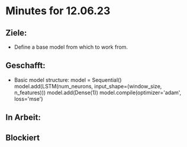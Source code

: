 # Minutes for 12.06.23

## Ziele:

* Define a base model from which to work from.

## Geschafft:

* Basic model structure:
  model = Sequential()
  model.add(LSTM(num_neurons, input_shape=(window_size, n_features)))
  model.add(Dense(1))
  model.compile(optimizer='adam', loss='mse')

## In Arbeit:

## Blockiert

